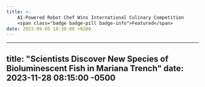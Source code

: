 ```yaml
---
title: >-
    AI-Powered Robot Chef Wins International Culinary Competition
    <span class="badge badge-pill badge-info">Featured</span>
date: 2023-09-05 18:30:00 +0200
---
```


---
title: "Scientists Discover New Species of Bioluminescent Fish in Mariana Trench"
date: 2023-11-28 08:15:00 -0500
---

